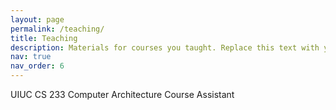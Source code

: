 ```yaml
---
layout: page
permalink: /teaching/
title: Teaching
description: Materials for courses you taught. Replace this text with your description.
nav: true
nav_order: 6
---
```


UIUC CS 233 Computer Architecture Course Assistant
